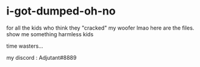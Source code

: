 # i-got-dumped-oh-no
for all the kids who think they "cracked" my woofer lmao here are the files. show me something harmless kids


time wasters... 

my discord : Adjutant#8889
